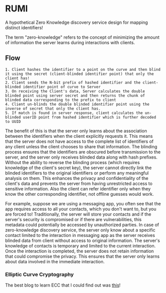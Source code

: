 # RUMI

A hypothetical Zero Knowledge discovery service design for mapping distinct identifiers!

The term "zero-knowledge" refers to the concept of minimizing the amount of information the server learns during interactions with clients.

## Flow 

    1. Client hashes the identifier to a point on the curve and then blind it using the secret (client-blinded identifier point) that only the client has!
    2. Client sends the N-bit prefix of hashed identifier and the client-blinded identifier point of curve to Server
    3. On receiving the Client's data, Server calculates the double blinded point using server secret and then returns the chunk of blinded data corresponding to the prefix to client
    4. Client un-blinds the double blinded identifier point using the inverse of secret that only the client has.
    5. If match is found in server response, client calculates the un-blinded userID point from hashed identifier which is further decoded to UUID

The benefit of this is that the server only learns about the association between the identifiers when the client explicitly requests it. This means that the server does not have access to the complete list of identifiers of any client unless the client chooses to share that information. The blinding process ensures that the identifiers are obscured before transmission to the server, and the server only receives blinded data along with hash prefixes. Without the ability to reverse the blinding process (which requires knowledge of the client's secret key), the server cannot directly link the blinded identifiers to the original identifiers or perform any meaningful analysis on them. This enhances the privacy and confidentiality of the client's data and prevents the server from having unrestricted access to sensitive information. Also the client can refer identifier only when they know the other corresponding identifier, not offline guesses would work.

For example, suppose we are using a messaging app, you often see that the app requires access to all your contacts, which you don't want to, but you are forced to! Traditionally, the server will store your contacts and if the server's security is compromised or if there are vulnerabilities, this metadata could potentially be accessed by unauthorized parties. In case of zero-knowledge discovery service, the server only know about a specific contact limited to the interaction in messaging app as the server receives blinded data from client without access to original information. The server's knowledge of contacts is temporary and limited to the current interaction. Once the interaction is completed, the server does not retain information that could compromise the privacy. This ensures that the server only learns about data involved in the immediate interaction.

### Elliptic Curve Cryptography

The best blog to learn ECC that I could find out was [this](https://andrea.corbellini.name/2015/05/17/elliptic-curve-cryptography-a-gentle-introduction/)! 

